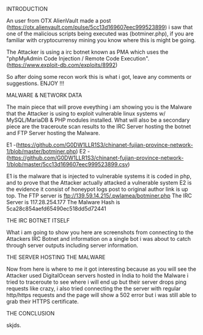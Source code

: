 INTRODUCTION

An user from OTX AlienVault made a post (https://otx.alienvault.com/pulse/5cc13d169607eec999523899)
i saw that one of the malicious scripts being executed was (botminer.php), if you are familiar with 
cryptocurrensy mining you know where this is might be going.

The Attacker is using a irc botnet known as PMA which uses the "phpMyAdmin Code Injection / Remote Code Execution".
(https://www.exploit-db.com/exploits/8992)

So after doing some recon work this is what i got, leave any comments or suggestions. ENJOY !!!

MALWARE & NETWORK DATA

The main piece that will prove eveything i am showing you is the Malware that the Attacker is using
to exploit vulnerable linux systems w/ MySQL/MariaDB & PHP modules installed. What will also be a secondary
piece are the traceroute scan results to the IRC Server hosting the botnet and FTP Server hosting the Malware.
 
E1 -(https://github.com/G0DW1LLR1S3/chinanet-fujian-province-network-1/blob/master/botminer.php)
E2 -(https://github.com/G0DW1LLR1S3/chinanet-fujian-province-network-1/blob/master/5cc13d169607eec999523899.csv)

E1 is the malware that is injected to vulnerable systems it is coded in php, and to prove that the Attacker actually
attacked a vulnerable system E2 is the evidence it consist of honeypot logs post to original author link is up top.
The FTP server is ftp://139.59.14.215/.pwlamea/botminer.php
The IRC Server is 117.28.254.177
The Malware Hash is 5ca28c854aefd65490ec518dd5d72441



THE IRC BOTNET ITSELF

What i am going to show you here are screenshots from connecting to the Attackers IRC Botnet and information on a single
bot i was about to catch through server outputs including server information.

THE SERVER HOSTING THE MALWARE

Now from here is where to me it got interesting because as you will see the Attacker used DigitalOcean servers hosted in India
to hold the Malware i tried to traceroute to see where i will end up but their server drops ping requests like crazy, i also
tried connecting the the server with regular http/https requests and the page will show a 502 error but i was still able to
grab their HTTPS certificate.

THE CONCLUSION

skjds.

